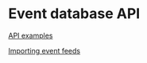 Event database API
==================

[API examples](api-examples.md)

[Importing event feeds](importing-event-feeds.md)
